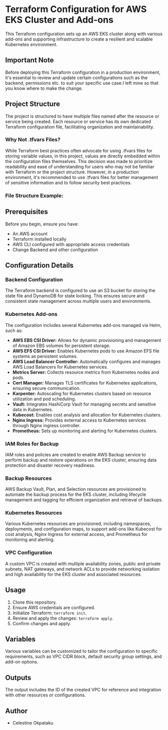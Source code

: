 # Terraform Configuration for AWS EKS Cluster and Add-ons

This Terraform configuration sets up an AWS EKS cluster along with various add-ons and supporting infrastructure to create a resilient and scalable Kubernetes environment.


## Important Note

Before deploying this Terraform configuration in a production environment, it's essential to review and update certain configurations such as the backend, permissions etc. to suit your specific use case.I left mine so that you know where to make the change.

## Project Structure

The project is structured to have multiple files named after the resource or service being created. Each resource or service has its own dedicated Terraform configuration file, facilitating organization and maintainability.

### Why Not .tfvars Files?

While Terraform best practices often advocate for using .tfvars files for storing variable values, in this project, values are directly embedded within the configuration files themselves. This decision was made to prioritize readability and ease of understanding for users who may not be familiar with Terraform or the project structure. However, in a production environment, it's recommended to use .tfvars files for better management of sensitive information and to follow security best practices.


### File Structure Example:


## Prerequisites

Before you begin, ensure you have:

- An AWS account
- Terraform installed locally
- AWS CLI configured with appropriate access credentials
- Change Backend and other configuration 


## Configuration Details

### Backend Configuration

The Terraform backend is configured to use an S3 bucket for storing the state file and DynamoDB for state locking. This ensures secure and consistent state management across multiple users and environments.

### Kubernetes Add-ons

The configuration includes several Kubernetes add-ons managed via Helm, such as:

- **AWS EBS CSI Driver:** Allows for dynamic provisioning and management of Amazon EBS volumes for persistent storage.
- **AWS EFS CSI Driver:** Enables Kubernetes pods to use Amazon EFS file systems as persistent volumes.
- **AWS Load Balancer Controller:** Automatically configures and manages AWS Load Balancers for Kubernetes services.
- **Metrics Server:** Collects resource metrics from Kubernetes nodes and pods.
- **Cert Manager:** Manages TLS certificates for Kubernetes applications, ensuring secure communication.
- **Karpenter:** Autoscaling for Kubernetes clusters based on resource utilization and pod scheduling.
- **Vault:** Integrates HashiCorp Vault for managing secrets and sensitive data in Kubernetes.
- **Kubecost:** Enables cost analysis and allocation for Kubernetes clusters.
- **Nginx Ingress:** Provides external access to Kubernetes services through Nginx ingress controller.
- **Prometheus:** Sets up monitoring and alerting for Kubernetes clusters.

### IAM Roles for Backup

IAM roles and policies are created to enable AWS Backup service to perform backup and restore operations on the EKS cluster, ensuring data protection and disaster recovery readiness.

### Backup Resources

AWS Backup Vault, Plan, and Selection resources are provisioned to automate the backup process for the EKS cluster, including lifecycle management and tagging for efficient organization and retrieval of backups.

### Kubernetes Resources

Various Kubernetes resources are provisioned, including namespaces, deployments, and configuration maps, to support add-ons like Kubecost for cost analysis, Nginx Ingress for external access, and Prometheus for monitoring and alerting.

### VPC Configuration

A custom VPC is created with multiple availability zones, public and private subnets, NAT gateways, and network ACLs to provide networking isolation and high availability for the EKS cluster and associated resources.

## Usage

1. Clone this repository.
2. Ensure AWS credentials are configured.
3. Initialize Terraform: `terraform init`.
4. Review and apply the changes: `terraform apply`.
5. Confirm changes and apply.

## Variables

Various variables can be customized to tailor the configuration to specific requirements, such as VPC CIDR block, default security group settings, and add-on options.

## Outputs

The output includes the ID of the created VPC for reference and integration with other resources or configurations.

## Author

- Celestine Okpataku

